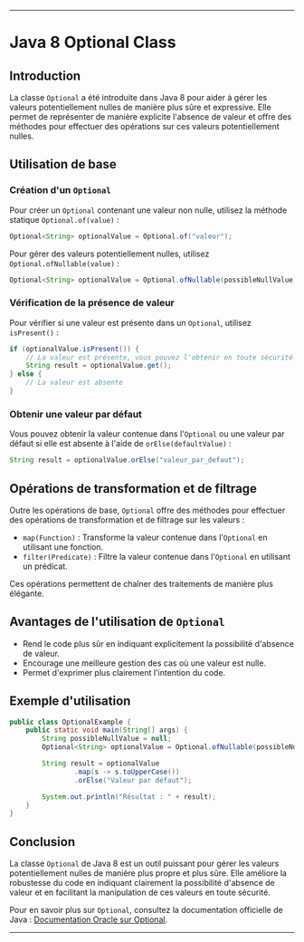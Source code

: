 
---

# Java 8 Optional Class

## Introduction

La classe `Optional` a été introduite dans Java 8 pour aider à gérer les valeurs potentiellement nulles de manière plus sûre et expressive. Elle permet de représenter de manière explicite l'absence de valeur et offre des méthodes pour effectuer des opérations sur ces valeurs potentiellement nulles.

## Utilisation de base

### Création d'un `Optional`

Pour créer un `Optional` contenant une valeur non nulle, utilisez la méthode statique `Optional.of(value)` :

```java
Optional<String> optionalValue = Optional.of("valeur");
```

Pour gérer des valeurs potentiellement nulles, utilisez `Optional.ofNullable(value)` :

```java
Optional<String> optionalValue = Optional.ofNullable(possibleNullValue);
```

### Vérification de la présence de valeur

Pour vérifier si une valeur est présente dans un `Optional`, utilisez `isPresent()` :

```java
if (optionalValue.isPresent()) {
    // La valeur est présente, vous pouvez l'obtenir en toute sécurité
    String result = optionalValue.get();
} else {
    // La valeur est absente
}
```

### Obtenir une valeur par défaut

Vous pouvez obtenir la valeur contenue dans l'`Optional` ou une valeur par défaut si elle est absente à l'aide de `orElse(defaultValue)` :

```java
String result = optionalValue.orElse("valeur_par_defaut");
```

## Opérations de transformation et de filtrage

Outre les opérations de base, `Optional` offre des méthodes pour effectuer des opérations de transformation et de filtrage sur les valeurs :

- `map(Function)` : Transforme la valeur contenue dans l'`Optional` en utilisant une fonction.
- `filter(Predicate)` : Filtre la valeur contenue dans l'`Optional` en utilisant un prédicat.

Ces opérations permettent de chaîner des traitements de manière plus élégante.

## Avantages de l'utilisation de `Optional`

- Rend le code plus sûr en indiquant explicitement la possibilité d'absence de valeur.
- Encourage une meilleure gestion des cas où une valeur est nulle.
- Permet d'exprimer plus clairement l'intention du code.

## Exemple d'utilisation

```java
public class OptionalExample {
    public static void main(String[] args) {
        String possibleNullValue = null;
        Optional<String> optionalValue = Optional.ofNullable(possibleNullValue);

        String result = optionalValue
                .map(s -> s.toUpperCase())
                .orElse("Valeur par défaut");

        System.out.println("Résultat : " + result);
    }
}
```

## Conclusion

La classe `Optional` de Java 8 est un outil puissant pour gérer les valeurs potentiellement nulles de manière plus propre et plus sûre. Elle améliore la robustesse du code en indiquant clairement la possibilité d'absence de valeur et en facilitant la manipulation de ces valeurs en toute sécurité.

Pour en savoir plus sur `Optional`, consultez la documentation officielle de Java : [Documentation Oracle sur Optional](https://docs.oracle.com/en/java/javase/16/docs/api/java.base/java/util/Optional.html).

---

